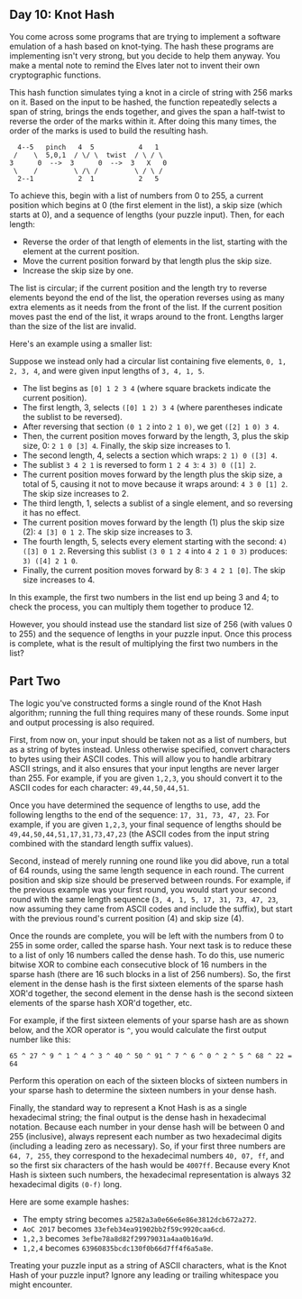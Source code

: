 ## Day 10: Knot Hash ##

You come across some programs that are trying to implement a software emulation of a hash based on 
knot-tying. The hash these programs are implementing isn't very strong, but you decide to help them 
anyway. You make a mental note to remind the Elves later not to invent their own cryptographic 
functions.

This hash function simulates tying a knot in a circle of string with 256 marks on it. Based on the 
input to be hashed, the function repeatedly selects a span of string, brings the ends together, and 
gives the span a half-twist to reverse the order of the marks within it. After doing this many 
times, the order of the marks is used to build the resulting hash.

```
  4--5   pinch   4  5           4   1
 /    \  5,0,1  / \/ \  twist  / \ / \
3      0  -->  3      0  -->  3   X   0
 \    /         \ /\ /         \ / \ /
  2--1           2  1           2   5
```

To achieve this, begin with a list of numbers from 0 to 255, a current position which begins at 0 
(the first element in the list), a skip size (which starts at 0), and a sequence of lengths (your 
puzzle input). Then, for each length:

* Reverse the order of that length of elements in the list, starting with the element at the current 
  position.
* Move the current position forward by that length plus the skip size.
* Increase the skip size by one.

The list is circular; if the current position and the length try to reverse elements beyond the end 
of the list, the operation reverses using as many extra elements as it needs from the front of the 
list. If the current position moves past the end of the list, it wraps around to the front. Lengths 
larger than the size of the list are invalid.

Here's an example using a smaller list:

Suppose we instead only had a circular list containing five elements, ```0, 1, 2, 3, 4```, and were 
given input lengths of ```3, 4, 1, 5```.

* The list begins as ```[0] 1 2 3 4``` (where square brackets indicate the current position).
* The first length, 3, selects ```([0] 1 2) 3 4``` (where parentheses indicate the sublist to be 
  reversed).
* After reversing that section ```(0 1 2``` into ```2 1 0)```, we get ```([2] 1 0) 3 4```.
* Then, the current position moves forward by the length, 3, plus the skip size, 0: 
  ```2 1 0 [3] 4```. Finally, the skip size increases to 1.
* The second length, 4, selects a section which wraps: ```2 1) 0 ([3] 4```.
* The sublist ```3 4 2 1``` is reversed to form ```1 2 4 3```: ```4 3) 0 ([1] 2```.
* The current position moves forward by the length plus the skip size, a total of 5, causing it not 
  to move because it wraps around: ```4 3 0 [1] 2```. The skip size increases to 2.
* The third length, 1, selects a sublist of a single element, and so reversing it has no effect.
* The current position moves forward by the length (1) plus the skip size (2): ```4 [3] 0 1 2```. 
  The skip size increases to 3.
* The fourth length, 5, selects every element starting with the second: ```4) ([3] 0 1 2```. 
  Reversing this sublist ```(3 0 1 2 4``` into ```4 2 1 0 3)``` produces: ```3) ([4] 2 1 0```.
* Finally, the current position moves forward by 8: ```3 4 2 1 [0]```. The skip size increases to 4.

In this example, the first two numbers in the list end up being 3 and 4; to check the process, you 
can multiply them together to produce 12.

However, you should instead use the standard list size of 256 (with values 0 to 255) and the 
sequence of lengths in your puzzle input. Once this process is complete, what is the result of 
multiplying the first two numbers in the list?

## Part Two ##

The logic you've constructed forms a single round of the Knot Hash algorithm; running the full thing 
requires many of these rounds. Some input and output processing is also required.

First, from now on, your input should be taken not as a list of numbers, but as a string of bytes 
instead. Unless otherwise specified, convert characters to bytes using their ASCII codes. This will 
allow you to handle arbitrary ASCII strings, and it also ensures that your input lengths are never 
larger than 255. For example, if you are given ```1,2,3```, you should convert it to the ASCII codes 
for each character: ```49,44,50,44,51```.

Once you have determined the sequence of lengths to use, add the following lengths to the end of the 
sequence: ```17, 31, 73, 47, 23```. For example, if you are given ```1,2,3```, your final sequence 
of lengths should be ```49,44,50,44,51,17,31,73,47,23``` (the ASCII codes from the input string 
combined with the standard length suffix values).

Second, instead of merely running one round like you did above, run a total of 64 rounds, using the 
same length sequence in each round. The current position and skip size should be preserved between 
rounds. For example, if the previous example was your first round, you would start your second round 
with the same length sequence (```3, 4, 1, 5, 17, 31, 73, 47, 23```, now assuming they came from 
ASCII codes and include the suffix), but start with the previous round's current position (4) and 
skip size (4).

Once the rounds are complete, you will be left with the numbers from 0 to 255 in some order, called 
the sparse hash. Your next task is to reduce these to a list of only 16 numbers called the dense 
hash. To do this, use numeric bitwise XOR to combine each consecutive block of 16 numbers in the 
sparse hash (there are 16 such blocks in a list of 256 numbers). So, the first element in the dense 
hash is the first sixteen elements of the sparse hash XOR'd together, the second element in the 
dense hash is the second sixteen elements of the sparse hash XOR'd together, etc.

For example, if the first sixteen elements of your sparse hash are as shown below, and the XOR 
operator is ```^```, you would calculate the first output number like this:

```65 ^ 27 ^ 9 ^ 1 ^ 4 ^ 3 ^ 40 ^ 50 ^ 91 ^ 7 ^ 6 ^ 0 ^ 2 ^ 5 ^ 68 ^ 22 = 64```

Perform this operation on each of the sixteen blocks of sixteen numbers in your sparse hash to 
determine the sixteen numbers in your dense hash.

Finally, the standard way to represent a Knot Hash is as a single hexadecimal string; the final 
output is the dense hash in hexadecimal notation. Because each number in your dense hash will be 
between 0 and 255 (inclusive), always represent each number as two hexadecimal digits (including a 
leading zero as necessary). So, if your first three numbers are ```64, 7, 255```, they correspond to 
the hexadecimal numbers ```40, 07, ff```, and so the first six characters of the hash would be 
```4007ff```. Because every Knot Hash is sixteen such numbers, the hexadecimal representation is 
always 32 hexadecimal digits ```(0-f)``` long.

Here are some example hashes:

* The empty string becomes ```a2582a3a0e66e6e86e3812dcb672a272```.
* ```AoC 2017``` becomes ```33efeb34ea91902bb2f59c9920caa6cd```.
* ```1,2,3``` becomes ```3efbe78a8d82f29979031a4aa0b16a9d```.
* ```1,2,4``` becomes ```63960835bcdc130f0b66d7ff4f6a5a8e```.

Treating your puzzle input as a string of ASCII characters, what is the Knot Hash of your puzzle 
input? Ignore any leading or trailing whitespace you might encounter.
